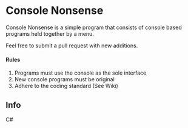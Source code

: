 # Console Nonsense
Console Nonsense is a simple program that consists of console based programs held together by a menu.

Feel free to submit a pull request with new additions.

#### Rules
1. Programs must use the console as the sole interface
2. New console programs must be original
3. Adhere to the coding standard (See Wiki)

## Info
C#


